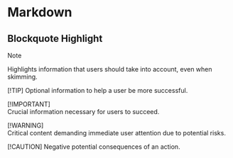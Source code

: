# Markdown

## Blockquote Highlight

> [!NOTE]  
> Highlights information that users should take into account, even when skimming.
>
> [!TIP]
> Optional information to help a user be more successful.
>
> [!IMPORTANT]  
> Crucial information necessary for users to succeed.
>
> [!WARNING]  
> Critical content demanding immediate user attention due to potential risks.
>
> [!CAUTION]
> Negative potential consequences of an action.
